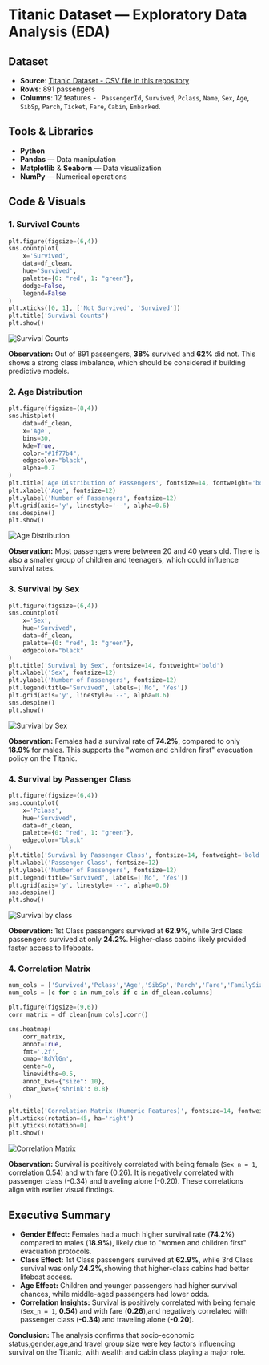 # Titanic Dataset — Exploratory Data Analysis (EDA)

## Dataset  
- **Source**: [Titanic Dataset - CSV file in this repository](train.csv)  
- **Rows**: 891 passengers
-  **Columns**: 12 features -  ` PassengerId`, `Survived`, `Pclass`, `Name`, `Sex`, `Age`, `SibSp`, `Parch`, `Ticket`, `Fare`, `Cabin`, `Embarked`.

##  Tools & Libraries  
- **Python**  
- **Pandas** — Data manipulation  
- **Matplotlib** & **Seaborn** — Data visualization  
- **NumPy** — Numerical operations  


## Code & Visuals  
### 1. Survival Counts
```python
plt.figure(figsize=(6,4))
sns.countplot(
    x='Survived',
    data=df_clean,
    hue='Survived',             
    palette={0: "red", 1: "green"},
    dodge=False,              
    legend=False
)
plt.xticks([0, 1], ['Not Survived', 'Survived'])
plt.title('Survival Counts')
plt.show()
```
![Survival Counts](https://github.com/jananiii18/Exploratory-Data-Analysis-EDA-/blob/e701629757b98fc708992a7ff3f1482eb0d02d19/SurvivalCounts.png)

**Observation:** Out of 891 passengers, **38%** survived and **62%** did not. This shows a strong class imbalance, which should be considered if building predictive models.

### 2. Age Distribution
```python
plt.figure(figsize=(8,4))
sns.histplot(
    data=df_clean,
    x='Age',
    bins=30,
    kde=True,
    color="#1f77b4",          
    edgecolor="black",        
    alpha=0.7                 
)
plt.title('Age Distribution of Passengers', fontsize=14, fontweight='bold')
plt.xlabel('Age', fontsize=12)
plt.ylabel('Number of Passengers', fontsize=12)
plt.grid(axis='y', linestyle='--', alpha=0.6) 
sns.despine() 
plt.show()
```
![Age Distribution](https://github.com/jananiii18/Exploratory-Data-Analysis-EDA-/blob/3ff513ff1ee361d8e683b82682c89ebe471b2ebe/AgeDistributionofPassengers.png)

**Observation:** Most passengers were between 20 and 40 years old. There is also a smaller group of children and teenagers, which could influence survival rates.

### 3. Survival by Sex
```python
plt.figure(figsize=(6,4))
sns.countplot(
    x='Sex',
    hue='Survived',
    data=df_clean,
    palette={0: "red", 1: "green"}, 
    edgecolor="black"
)
plt.title('Survival by Sex', fontsize=14, fontweight='bold')
plt.xlabel('Sex', fontsize=12)
plt.ylabel('Number of Passengers', fontsize=12)
plt.legend(title='Survived', labels=['No', 'Yes'])
plt.grid(axis='y', linestyle='--', alpha=0.6)
sns.despine()
plt.show()
```
![Survival by Sex](https://github.com/jananiii18/Exploratory-Data-Analysis-EDA-/blob/3ff513ff1ee361d8e683b82682c89ebe471b2ebe/SurvivalbySex.png)

**Observation:** Females had a survival rate of **74.2%**, compared to only **18.9%** for males. This supports the "women and children first" evacuation policy on the Titanic.

### 4. Survival by Passenger Class
```python
plt.figure(figsize=(6,4))
sns.countplot(
    x='Pclass',
    hue='Survived',
    data=df_clean,
    palette={0: "red", 1: "green"},  
    edgecolor="black"
)
plt.title('Survival by Passenger Class', fontsize=14, fontweight='bold')
plt.xlabel('Passenger Class', fontsize=12)
plt.ylabel('Number of Passengers', fontsize=12)
plt.legend(title='Survived', labels=['No', 'Yes'])
plt.grid(axis='y', linestyle='--', alpha=0.6)
sns.despine()
plt.show()
```
![Survival by class](https://github.com/jananiii18/Exploratory-Data-Analysis-EDA-/blob/f930b265a4b48561a141c7d6e07d71e59c2d2bed/SurvivalbyPassengerClass.png)

**Observation:** 1st Class passengers survived at **62.9%**, while 3rd Class passengers survived at only **24.2%**. Higher-class cabins likely provided faster access to lifeboats.

### 4. Correlation Matrix
```python
num_cols = ['Survived','Pclass','Age','SibSp','Parch','Fare','FamilySize','IsAlone','Sex_n']
num_cols = [c for c in num_cols if c in df_clean.columns]

plt.figure(figsize=(9,6))
corr_matrix = df_clean[num_cols].corr()

sns.heatmap(
    corr_matrix,
    annot=True,             
    fmt='.2f',              
    cmap='RdYlGn',           
    center=0,                
    linewidths=0.5,           
    annot_kws={"size": 10},  
    cbar_kws={'shrink': 0.8} 
)

plt.title('Correlation Matrix (Numeric Features)', fontsize=14, fontweight='bold')
plt.xticks(rotation=45, ha='right')
plt.yticks(rotation=0)
plt.show()
```
![Correlation Matrix](https://github.com/jananiii18/Exploratory-Data-Analysis-EDA-/blob/3ff513ff1ee361d8e683b82682c89ebe471b2ebe/CorrelationMatrix.png)

**Observation:** Survival is positively correlated with being female (`Sex_n = 1`, correlation 0.54) and with fare (0.26). It is negatively correlated with passenger class (-0.34) and traveling alone (-0.20). These correlations align with earlier visual findings.


## Executive Summary

- **Gender Effect:** Females had a much higher survival rate (**74.2%**) compared to males (**18.9%**), likely due to "women and children first" evacuation protocols.
- **Class Effect:** 1st Class passengers survived at **62.9%**, while 3rd Class survival was only **24.2%**,showing that higher-class cabins had better lifeboat access.
- **Age Effect:** Children and younger passengers had higher survival chances, while middle-aged passengers had lower odds.
- **Correlation Insights:** Survival is positively correlated with being female (`Sex_n = 1`, **0.54**) and with fare (**0.26**),and negatively correlated with passenger class (**-0.34**) and traveling alone (**-0.20**).

**Conclusion:** The analysis confirms that socio-economic status,gender,age,and travel group size were key factors influencing survival on the Titanic, with wealth and cabin class playing a major role.
